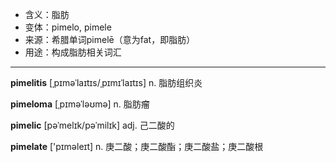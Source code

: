 - <span class="definition">含义：脂肪</span>
- <span class="definition">变体：pimelo, pimele</span>
- <span class="definition">来源：希腊单词pimelē（意为fat，即脂肪）</span>
- <span class="definition">用途：构成脂肪相关词汇</span>

---

<span class="vocabulary">**pimelitis**</span> [ˌpɪmәˈlaɪtɪs/ˌpɪmɪˈlaɪtɪs] n. 脂肪组织炎

<span class="vocabulary">**pimeloma**</span> [ˌpɪmәˈləʊmə] n. 脂肪瘤

<span class="vocabulary">**pimelic**</span> [pəˈmelɪk/pəˈmilɪk] adj. 己二酸的

<span class="vocabulary">**pimelate**</span> ['pɪmәleɪt] n. 庚二酸；庚二酸酯；庚二酸盐；庚二酸根

